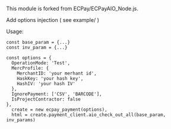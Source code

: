 This module is forked from ECPay/ECPayAIO_Node.js.

Add options injection ( see example/ )

Usage:
```
const base_param = {...}
const inv_param = {...}

const options = {
  OperationMode: 'Test',
  MercProfile: {
    MerchantID: 'your merhant id',
    HaskKey: 'your hash key',
    HashIV: 'your hash IV'
  },
  IgnorePayment: ['CSV', 'BARCODE'],
  IsProjectContractor: false
},
  create = new ecpay_payment(options),
  html = create.payment_client.aio_check_out_all(base_param, inv_params)
```
